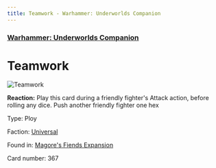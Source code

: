 ```yaml
---
title: Teamwork - Warhammer: Underworlds Companion
---
```


### [Warhammer: Underworlds Companion](https://guidokessels.github.io/wh-underworlds)

  

# Teamwork

![Teamwork](https://warhammerunderworlds.com/wp-content/uploads/sites/6/2018/03/367_ENG.png)

<b>Reaction:</b> Play this card during a friendly fighter's Attack action, before rolling any dice. Push another friendly fighter one hex

Type: Ploy

Faction: [Universal](https://guidokessels.github.io/wh-underworlds/factions/universal)

Found in: [Magore's Fiends Expansion](https://guidokessels.github.io/wh-underworlds/locations/magores-fiends-expansion)

Card number: 367
